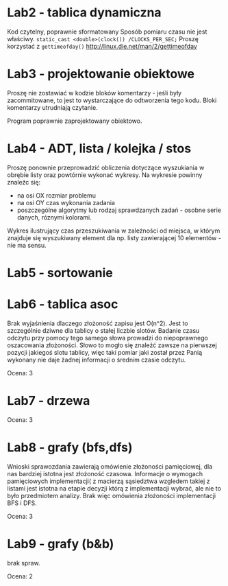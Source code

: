 # Lab2 - tablica dynamiczna

Kod czytelny, poprawnie sformatowany
Sposób pomiaru czasu nie jest właściwy.
``static_cast <double>(clock()) /CLOCKS_PER_SEC;``
Proszę korzystać z ``gettimeofday()`` http://linux.die.net/man/2/gettimeofday

# Lab3 - projektowanie obiektowe

Proszę nie zostawiać w kodzie bloków komentarzy - jeśli były zacommitowane,
to jest to wystarczające do odtworzenia tego kodu. Bloki komentarzy utrudniają czytanie.

Program poprawnie zaprojektowany obiektowo.

# Lab4 - ADT, lista / kolejka / stos

Proszę ponownie przeprowadzić obliczenia dotyczące wyszukiania w obrębie listy
oraz powtórnie wykonać wykresy. Na wykresie powinny znaleźc się:
- na osi OX rozmiar problemu
- na osi OY czas wykonania zadania
- poszczególne algorytmy lub rodzaj sprawdzanych zadań - osobne serie danych, róznymi kolorami.

Wykres ilustrujący czas przeszukiwania w zależności od miejsca, w którym znajduje się
wyszukiwany element dla np. listy zawierającej 10 elementów - nie ma sensu.


# Lab5 - sortowanie

# Lab6 - tablica asoc

Brak wyjaśnienia dlaczego złożoność zapisu jest O(n^2). Jest to szczególnie
dziwne dla tablicy o stałej liczbie slotów.
Badanie czasu odczytu przy pomocy tego samego słowa prowadzi do niepoprawnego
oszacowania złożoności. Słowo to mogło się znaleźć zawsze na pierwszej pozycji
jakiegoś slotu tablicy, więc taki pomiar jaki został przez Panią wykonany nie
daje żadnej informacji o średnim czasie odczytu.

Ocena: 3

# Lab7 - drzewa

Ocena: 3

# Lab8 - grafy (bfs,dfs)

Wnioski sprawozdania zawierają omówienie złożoności pamięciowej, dla nas bardziej
istotna jest złożoność czasowa. Informacje o wymogach pamięciowych implementacji(
z macierzą sąsiedztwa wzgledem takiej z listami jest istotna na etapie decyzji
którą z implementacji wybrać, ale nie to było przedmiotem analizy.
Brak więc omówienia złożoności implementacji BFS i DFS.

Ocena: 3

# Lab9 - grafy (b&b)

brak spraw.

Ocena: 2
